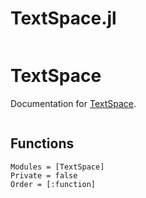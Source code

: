 # TextSpace.jl

```@contents

```


# TextSpace

Documentation for [TextSpace](https://github.com/mantzaris/TextSpace.jl).

```@index
```

## Functions

```@autodocs
Modules = [TextSpace]
Private = false
Order = [:function]
```